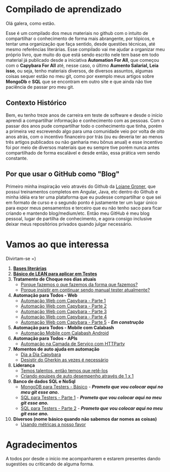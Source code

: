 # Compilado de aprendizado 

Olá galera, como estão.

Esse é um compilado dos meus materiais no github com o intuito de compartilhar o conhecimento de forma mais abrangente, por tópicos, e tentar uma organização que faça sentido, desde questões técnicas, até mesmo referências literárias. Esse compilado vai me ajudar a organizar meu próprio livro, que muito do que está sendo escrito nele tem base em todo material já publicado desde a iniciativa **Automation For All**, que começou com o **Capybara For All** até, nesse caso, o último **Aumento Salarial, Leia isso**, ou seja, tenho materiais diversos, de diversos assuntos, algumas coisas sequer estão no meu git, como por exemplo meus artigos sobre **MongoDb** e **SQL** que se encontram em outro site e que ainda não tive paciência de passar pro meu git. 

## Contexto Histórico

Bem, eu tenho treze anos de carreira em teste de software e desde o início aprendi a compartilhar informação e conhecimento com as pessoas. Com o passar dos anos pude compartilhar todo o conhecimento que tinha, porém a primeira vez escrevendo algo para uma comunidade veio por volta de oito anos atrás, com o incentivo financeiro por trás (ou eu deveria ter ao menos três artigos publicados ou não ganharia meu bônus anual) e esse incentivo foi por meio de diversos materiais que eu sempre tive porém nunca antes compartilhado de forma escalável e desde então, essa prática vem sendo constante. 

## Por que usar o GitHub como "Blog"

Primeiro minha inspiração veio através do Github da [Loiane Groner](https://github.com/loiane), que possui treinamentos completos em Angular, Java, etc dentro do Github e minha idéia era ter uma plataforma que eu pudesse compartilhar o que sei em formato de curso e o segundo ponto é justamente ter um lugar único para expor meus pensamentos e terceiro que eu não tenho saco para ficar criando e mantendo blog/medium/etc. Então meu GitHub é meu blog pessoal, lugar de partilha de conhecimento, e agora consigo inclusive deixar meus repositórios privados quando julgar necessário.

# Vamos ao que interessa

Divirtam-se =)

1. **[Bases literárias](https://github.com/thiagomarquessp/a-importancia-da-leitura-para-qas)**
2. **[Básico de LEAN para aplicar em Testes](https://github.com/thiagomarquessp/lean-em-projetos-automacao)**
3. **Tratamento de Choque nos dias atuais**
    * [Porque fazemos o que fazemos da forma que fazemos?](https://github.com/thiagomarquessp/QA-e-seu-estado-transitorio)
    * [Porque insistir em continuar sendo manual tester atualmente?](https://github.com/thiagomarquessp/manual-tester-voce-esta-demitido)
4. **Automação para Todos - Web**
    * [Automação Web com Capybara - Parte 1](https://github.com/thiagomarquessp/capybaraforall)
    * [Automação Web com Capybara - Parte 2](https://github.com/thiagomarquessp/capybara_for_all_p2)
    * [Automação Web com Capybara - Parte 3](https://github.com/thiagomarquessp/capybara_for_all_p3)
    * [Automação Web com Capybara - Parte 4](https://github.com/thiagomarquessp/capybara_for_all_p4)
    * [Automação Web com Capybara - Parte 5](https://github.com/thiagomarquessp/capybara-for-all-p5) - ***Em construção***
5. **Automação para Todos - Mobile com Calabash**
    * [Automação Mobile com Calabash Android](https://github.com/thiagomarquessp/calabash_android_for_all)
6. **Automação para Todos - APIs**
    * [Automação na Camada de Serviço com HTTParty](https://github.com/thiagomarquessp/httpartyforall)
7. **Momentos de auto ajuda em automação**
    * [Dia a Dia Capybara](https://github.com/thiagomarquessp/dia-a-dia-capybara)
    * [Desistir do Gherkin as vezes é necessário](https://github.com/thiagomarquessp/nem-todo-dia-e-dia-de-cucumber)
8. **Liderança**
    * [Temos talentos, então temos que retê-los](https://github.com/thiagomarquessp/reter-telentos-e-preciso)
    * [Criando equipes de auto desempenho através de 1 x 1 ](https://github.com/thiagomarquessp/1-on-1-melhorando-qas)
9. **Banco de dados SQL e NoSql**
    * [MongoDB para Testers - Básico](http://agiletesters.com.br/topic/53/n%C3%A3o-seja-um-mongo-com-mongodb) - ***Prometo que vou colocar aqui no meu git esse ano.***
    * [SQL para Testers - Parte 1](http://agiletesters.com.br/topic/18/como-se-tornar-um-bom-tester-t%C3%A9cnico-sql-b%C3%A1sico) - ***Prometo que vou colocar aqui no meu git esse ano.***
    * [SQL para Testers - Parte 2](http://agiletesters.com.br/topic/18/como-se-tornar-um-bom-tester-t%C3%A9cnico-sql-b%C3%A1sico) - ***Prometo que vou colocar aqui no meu git esse ano.***
10. **Diversos (nome básico quando não sabemos dar nomes as coisas)**
    * [Usando métricas a nosso favor](https://github.com/thiagomarquessp/aumento-salarial-leia-isso)

# Agradecimentos

A todos por desde o início me acompanharem e estarem presentes dando sugestões ou criticando de alguma forma.
